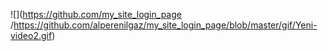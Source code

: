 
![](https://github.com/my_site_login_page
/https://github.com/alperenilgaz/my_site_login_page/blob/master/gif/Yeni-video2.gif)
